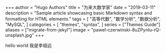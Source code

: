 +++
author = "Hugo Authors"
title = "为来大数学家"
date = "2019-03-11"
description = "Sample article showcasing basic Markdown syntax and formatting for HTML elements."
tags = [
    "高等代数",
    "数学分析",
    "数据分析",
    "MySQL",
]
categories = [
    "themes",
    "syntax",
]
series = ["Themes Guide"]
aliases = ["migrate-from-jekyl"]
image = "pawel-czerwinski-8uZPynIu-rQ-unsplash.jpg"
+++

hello world 我是李祖远